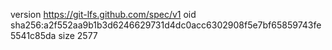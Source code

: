 version https://git-lfs.github.com/spec/v1
oid sha256:a2f552aa9b1b3d6246629731d4dc0acc6302908f5e7bf65859743fe5541c85da
size 2577
